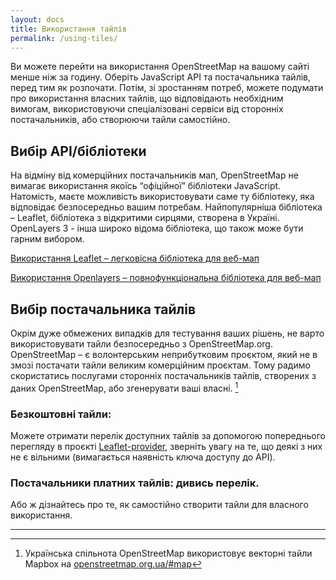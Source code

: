 ```yaml
---
layout: docs
title: Використання тайлів
permalink: /using-tiles/
---
```


Ви можете перейти на використання OpenStreetMap на вашому сайті менше ніж за годину. Оберіть JavaScript API та постачальника тайлів, перед тим як розпочати. Потім, зі зростанням потреб, можете подумати про використання власних тайлів, що відповідають необхідним вимогам, використовуючи спеціалізовані сервіси від сторонніх постачальників, або створюючи тайли самостійно.

## Вибір API/бібліотеки

На відміну від комерційних постачальників мап, OpenStreetMap не вимагає використання якоїсь “офіційної” бібліотеки JavaScript. Натомість, маєте можливість використовувати саме ту бібліотеку, яка відповідає безпосередньо вашим потребам. Найпопулярніша бібліотека – Leaflet, бібліотека з відкритими сирцями, створена в Україні. OpenLayers 3 - інша широко відома бібліотека, що також може бути гарним вибором.

[Використання Leaflet – легковісна бібліотека для веб-мап](/using-tiles/getting-started-with-leaflet/)

[Використання Openlayers – повнофункціональна бібліотека для веб-мап](/using-tiles/getting-started-with-openlayers/)

## Вибір постачальника тайлів

Окрім дуже обмежених випадків для тестування ваших рішень, не варто використовувати тайли безпосередньо з OpenStreetMap.org. OpenStreetMap – є волонтерським неприбутковим проєктом, який не в змозі постачати тайли великим комерційним проєктам. Тому радимо скористатись послугами сторонніх постачальників тайлів, створених з даних OpenStreetMap, або згенерувати ваші власні. [^1]

### Безкоштовні тайли:

Можете отримати перелік доступних тайлів за допомогою попереднього перегляду в проєкті [Leaflet-provider](http://leaflet-extras.github.io/leaflet-providers/preview/), зверніть увагу на те, що деякі з них не є вільними (вимагається наявність ключа доступу до API).

### Постачальники платних тайлів: дивись перелік.

Або ж дізнайтесь про те, як самостійно створити тайли для власного використання.

---

[^1]: Українська спільнота OpenStreetMap використовує векторні тайли Mapbox на [openstreetmap.org.ua/#map][437f1ff0]

  [437f1ff0]: https://openstreetmap.org.ua/#map "Мапа на сайті openstreetmap.org.ua"
